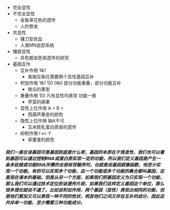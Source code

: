 - 完全显性
- 不完全显性
    - 金鱼草花色的遗传
    - 人的卷发
- 共显性
    - 镰刀型贫血
    - 人类MN血型系统
- 镶嵌显性
    - 异色瓢虫色斑遗传的研究
- 基因互作
    - 互补作用 1&1
        - 香豌豆紫花需要两个显性基因互补
    - 积加作用 1&1  1|0  0&0  部分功能重叠，部分功能互补
        - 南瓜的果型
    - 重叠作用 1|0 凡有显性均表现 功能一致
        - 荠菜的蒴果
    - 显性上位作用  A > B >
        - 西葫芦果皮的颜色
    - 隐性上位作用  缺A不可
        - 玉米胚乳蛋白质层的遗传
    - 抑制作用  I x> Y
        - 家蚕茧的颜色

##### 我们一直在谈基因可是基因到底是什么呢，基因的本质在于信息性，我们也可以看到基因可以通过控制RNA或蛋白质实现一定的功能，所以我们定义基因是产生一条多肽链或功能RNA所需的全部核苷酸序列，也就是说基因就像函数，他至少实现一个功能，有的可以实现多个功能，这一个功能或多个功能的集合都叫基因，这是现在课本的基础。但是从另一个方面，如果我们把基因定义为只实现一个功能，那么我们可以通过技术定位到该遗传片段，如果我们这样定义基因这个单位，那么很多理论就说不通了，比如说积加作用，两个基因（显性）表现出相同的功能，但是他们累加又可以表现一种不同的性状，明显他们之间又存在互补的成分，因此这并非单一功能，至少需要三种功能成分。
